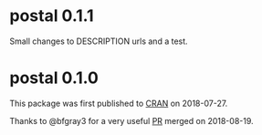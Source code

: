 
# postal 0.1.1

Small changes to DESCRIPTION urls and a test.

# postal 0.1.0

This package was first published to [CRAN](https://CRAN.R-project.org/package=postal) on 2018-07-27. 

Thanks to @bfgray3 for a very useful [PR](https://github.com/aedobbyn/postal/pull/34) merged on 2018-08-19.
